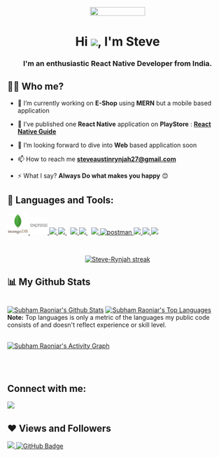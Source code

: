 <p align="center">
<a href="#"><img width="50%" height="50%" src="https://i.pinimg.com/originals/1a/5e/b0/1a5eb0d591f21017048838cf743b84de.png" height="175px"/></a>
</p>

<h1 align="center">Hi <img src="https://raw.githubusercontent.com/MartinHeinz/MartinHeinz/master/wave.gif" width="30px">, I'm Steve</h1>
<h3 align="center">I'm an enthusiastic React Native Developer from India.</h3>


## 🙋‍♂️ Who me?

- 📌 I’m currently working on **E-Shop** using **MERN** but a mobile based application

- 📍 I’ve published one **React Native** application on **PlayStore** : **[React Native Guide](https://play.google.com/store/apps/details?id=com.reactnativeguide)** 

- 🎯 I’m looking forward to dive into **Web** based application soon


- 📫 How to reach me **steveaustinrynjah27@gmail.com**

- ⚡ What I say? **Always Do what makes you happy** 😊

## 🚀 Languages and Tools:

<p align="left"> 
   <a href="https://www.mongodb.com/" target="_blank"> <img src="https://raw.githubusercontent.com/devicons/devicon/master/icons/mongodb/mongodb-original-wordmark.svg" alt="mongodb" width="48" height="48"/> </a> 
   <a href="https://expressjs.com" target="_blank"> <img src="https://raw.githubusercontent.com/devicons/devicon/master/icons/express/express-original-wordmark.svg" alt="express" width="40" height="40"/> </a>
    <a href="https://reactjs.org/" target="_blank"> <img src="https://img.icons8.com/color/48/000000/react-native.png"/> </a>
    <a style="padding-right:8px;" href="https://nodejs.org" target="_blank"> <img src="https://img.icons8.com/color/48/000000/nodejs.png"/> </a> 
    <a href="https://developer.mozilla.org/en-US/docs/Web/JavaScript" target="_blank"> <img src="https://img.icons8.com/color/48/000000/javascript.png"/> </a> 
    <a style="padding-right:8px;" href="https://www.mysql.com/" target="_blank"> <img src="https://img.icons8.com/fluent/50/000000/mysql-logo.png"/> </a>
    <a href="https://firebase.google.com/" target="_blank"> <img src="https://img.icons8.com/color/48/000000/firebase.png"/> </a> 
    <a href="https://postman.com" target="_blank"> <img src="https://www.vectorlogo.zone/logos/getpostman/getpostman-icon.svg" alt="postman" width="45" height="45"/> </a>   
    <a href="https://git-scm.com/" target="_blank"> <img src="https://img.icons8.com/color/48/000000/git.png"/> </a> 
    <a href="https://redux.js.org" target="_blank"> <img src="https://img.icons8.com/color/48/000000/redux.png"/> </a>
    <a href="https://code.visualstudio.com/" target="_blank"><img src="https://img.icons8.com/color/50/000000/visual-studio-code-2019.png"/> </a>
</p>

<!-- [![React Badge](https://img.shields.io/badge/-React-61DBFB?style=for-the-badge&labelColor=black&logo=react&logoColor=61DBFB)](#)  [![Javascript Badge](https://img.shields.io/badge/-Javascript-F0DB4F?style=for-the-badge&labelColor=black&logo=javascript&logoColor=F0DB4F)](#) [![Typescript Badge](https://img.shields.io/badge/-Typescript-007acc?style=for-the-badge&labelColor=black&logo=typescript&logoColor=007acc)](#) [![Nodejs Badge](https://img.shields.io/badge/-Nodejs-3C873A?style=for-the-badge&labelColor=black&logo=node.js&logoColor=3C873A)](#) [![GraphQL Badge](https://img.shields.io/badge/-GraphQl-e535ab?style=for-the-badge&labelColor=black&logo=node.js&logoColor=e535ab)](#) -->
<br/>

<p align="center">
    <a href="https://github.com/Steve-Rynjah/github-readme-streak-stats">
        <img title="🔥 Get streak stats for your profile at git.io/streak-stats" alt="Steve-Rynjah streak" src="https://github-readme-streak-stats.herokuapp.com/?user=Steve-Rynjah&theme=black-ice&hide_border=true&stroke=0000&background=060A0CD0"/>
    </a>
</p>

## 📊 My Github Stats

  <br/>
    <a href="https://github.com/Steve-Rynjah/github-readme-stats"><img alt="Subham Raoniar's Github Stats" src="https://github-readme-stats.vercel.app/api?username=Steve-Rynjah&show_icons=true&count_private=true&theme=react&hide_border=true&bg_color=0D1117" /></a>
  <a href="https://github.com/Steve-Rynjah/github-readme-stats"><img alt="Subham Raoniar's Top Languages" src="https://github-readme-stats.vercel.app/api/top-langs/?username=Steve-Rynjah&langs_count=8&count_private=true&layout=compact&theme=react&hide_border=true&bg_color=0D1117" /></a>
  <br/>
  <b>Note:</b> Top languages is only a metric of the languages my public code consists of and doesn't reflect experience or skill level.


<br/>
<br/>

<a href="https://github.com/Steve-Rynjah/github-readme-activity-graph"><img alt="Subham Raoniar's Activity Graph" src="https://activity-graph.herokuapp.com/graph?username=Steve-Rynjah&bg_color=0D1117&color=5BCDEC&line=5BCDEC&point=FFFFFF&hide_border=true" /></a>

<br/>
<br/>

## Connect with me:
<p align="left">

<a href = "https://www.linkedin.com/in/steve-austin-rynjah-819537209/"><img src="https://img.icons8.com/fluent/48/000000/linkedin.png"/></a>
</p>

## ❤ Views and Followers
<a href="https://github.com/Meghna-DAS/github-profile-views-counter">
    <img src="https://komarev.com/ghpvc/?username=Steve-Rynjah">
</a>
<a href="https://github.com/Steve-Rynjah?tab=followers"><img src="https://img.shields.io/github/followers/Steve-Rynjah?label=Followers&style=social" alt="GitHub Badge"></a>

